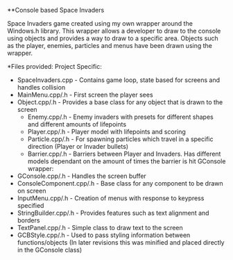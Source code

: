 **Console based Space Invaders

Space Invaders game created using my own wrapper around the Windows.h library. This wrapper allows a developer to draw to the console using objects and provides a way to draw to a specific area. Objects such as the player, enemies, particles and menus have been drawn using the wrapper.

*Files provided:
Project Specific:
- SpaceInvaders.cpp - Contains game loop, state based for screens and handles collision
- MainMenu.cpp/.h - First screen the player sees
- Object.cpp/.h - Provides a base class for any object that is drawn to the screen
	- Enemy.cpp/.h - Enemy invaders with presets for different shapes and different amounts of lifepoints
	- Player.cpp/.h - Player model with lifepoints and scoring
	- Particle.cpp/.h - For spawning particles which travel in a specific direction (Player or Invader bullets)
	- Barrier.cpp/.h - Barriers between Player and Invaders. Has different models dependant on the amount of times the barrier is hit
GConsole wrapper:
- GConsole.cpp/.h - Handles the screen buffer
- ConsoleComponent.cpp/.h - Base class for any component to be drawn on screen
- InputMenu.cpp/.h - Creation of menus with response to keypress specified
- StringBuilder.cpp/.h - Provides features such as text alignment and borders
- TextPanel.cpp/.h - Simple class to draw text to the screen
- GCBStyle.cpp/.h - Used to pass styling information between functions/objects (In later revisions this was minified and placed directly in the GConsole class)
